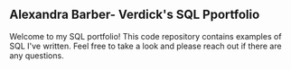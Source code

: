 ## Alexandra Barber- Verdick's SQL Pportfolio

Welcome to my SQL portfolio! This code repository contains examples of SQL I've written. Feel free to take a look and please reach out if there are any questions. 
